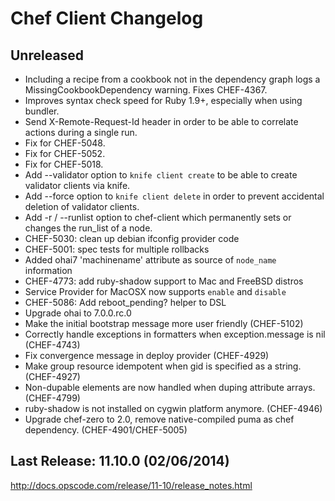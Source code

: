 # Chef Client Changelog

## Unreleased

* Including a recipe from a cookbook not in the dependency graph logs
  a MissingCookbookDependency warning. Fixes CHEF-4367.
* Improves syntax check speed for Ruby 1.9+, especially when using bundler.
* Send X-Remote-Request-Id header in order to be able to correlate actions during a single run.
* Fix for CHEF-5048.
* Fix for CHEF-5052.
* Fix for CHEF-5018.
* Add --validator option to `knife client create` to be able to create validator clients via knife.
* Add --force option to `knife client delete` in order to prevent accidental deletion of validator clients.
* Add -r / --runlist option to chef-client which permanently sets or changes the run_list of a node.
* CHEF-5030: clean up debian ifconfig provider code
* CHEF-5001: spec tests for multiple rollbacks
* Added ohai7 'machinename' attribute as source of `node_name` information
* CHEF-4773: add ruby-shadow support to Mac and FreeBSD distros
* Service Provider for MacOSX now supports `enable` and `disable`
* CHEF-5086: Add reboot_pending? helper to DSL
* Upgrade ohai to 7.0.0.rc.0
* Make the initial bootstrap message more user friendly (CHEF-5102)
* Correctly handle exceptions in formatters when exception.message is nil (CHEF-4743)
* Fix convergence message in deploy provider (CHEF-4929)
* Make group resource idempotent when gid is specified as a string. (CHEF-4927)
* Non-dupable elements are now handled when duping attribute arrays. (CHEF-4799)
* ruby-shadow is not installed on cygwin platform anymore. (CHEF-4946)
* Upgrade chef-zero to 2.0, remove native-compiled puma as chef dependency. (CHEF-4901/CHEF-5005)

## Last Release: 11.10.0 (02/06/2014)

http://docs.opscode.com/release/11-10/release_notes.html

